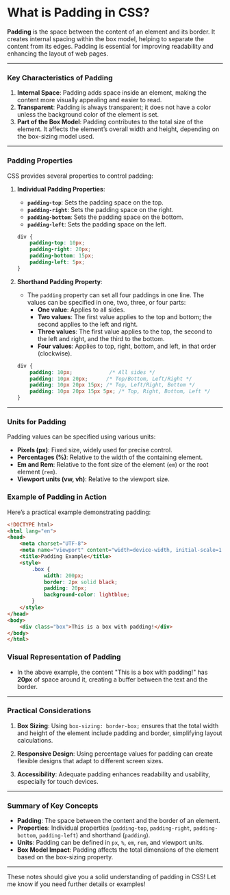 # What is Padding in CSS?

**Padding** is the space between the content of an element and its border. It creates internal spacing within the box model, helping to separate the content from its edges. Padding is essential for improving readability and enhancing the layout of web pages.

---

### Key Characteristics of Padding

1. **Internal Space**: Padding adds space inside an element, making the content more visually appealing and easier to read.
2. **Transparent**: Padding is always transparent; it does not have a color unless the background color of the element is set.
3. **Part of the Box Model**: Padding contributes to the total size of the element. It affects the element’s overall width and height, depending on the box-sizing model used.

---

### Padding Properties

CSS provides several properties to control padding:

1. **Individual Padding Properties**:
   - **`padding-top`**: Sets the padding space on the top.
   - **`padding-right`**: Sets the padding space on the right.
   - **`padding-bottom`**: Sets the padding space on the bottom.
   - **`padding-left`**: Sets the padding space on the left.

   ```css
   div {
       padding-top: 10px;
       padding-right: 20px;
       padding-bottom: 15px;
       padding-left: 5px;
   }
   ```

2. **Shorthand Padding Property**:
   - The `padding` property can set all four paddings in one line. The values can be specified in one, two, three, or four parts:
     - **One value**: Applies to all sides.
     - **Two values**: The first value applies to the top and bottom; the second applies to the left and right.
     - **Three values**: The first value applies to the top, the second to the left and right, and the third to the bottom.
     - **Four values**: Applies to top, right, bottom, and left, in that order (clockwise).

   ```css
   div {
       padding: 10px;            /* All sides */
       padding: 10px 20px;      /* Top/Bottom, Left/Right */
       padding: 10px 20px 15px; /* Top, Left/Right, Bottom */
       padding: 10px 20px 15px 5px; /* Top, Right, Bottom, Left */
   }
   ```

---

### Units for Padding

Padding values can be specified using various units:

- **Pixels (px)**: Fixed size, widely used for precise control.
- **Percentages (%)**: Relative to the width of the containing element.
- **Em and Rem**: Relative to the font size of the element (`em`) or the root element (`rem`).
- **Viewport units (vw, vh)**: Relative to the viewport size.

### Example of Padding in Action

Here’s a practical example demonstrating padding:

```html
<!DOCTYPE html>
<html lang="en">
<head>
    <meta charset="UTF-8">
    <meta name="viewport" content="width=device-width, initial-scale=1.0">
    <title>Padding Example</title>
    <style>
        .box {
            width: 200px;
            border: 2px solid black;
            padding: 20px;
            background-color: lightblue;
        }
    </style>
</head>
<body>
    <div class="box">This is a box with padding!</div>
</body>
</html>
```

### Visual Representation of Padding

- In the above example, the content "This is a box with padding!" has **20px** of space around it, creating a buffer between the text and the border.

---

### Practical Considerations

1. **Box Sizing**: Using `box-sizing: border-box;` ensures that the total width and height of the element include padding and border, simplifying layout calculations.

2. **Responsive Design**: Using percentage values for padding can create flexible designs that adapt to different screen sizes.

3. **Accessibility**: Adequate padding enhances readability and usability, especially for touch devices.

---

### Summary of Key Concepts

- **Padding**: The space between the content and the border of an element.
- **Properties**: Individual properties (`padding-top`, `padding-right`, `padding-bottom`, `padding-left`) and shorthand (`padding`).
- **Units**: Padding can be defined in `px`, `%`, `em`, `rem`, and viewport units.
- **Box Model Impact**: Padding affects the total dimensions of the element based on the box-sizing property.

---

These notes should give you a solid understanding of padding in CSS! Let me know if you need further details or examples!